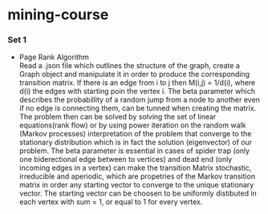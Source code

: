 # mining-course

### Set 1
- Page Rank Algorithm   
  Read a .json file which outlines the structure of the graph, create a Graph object and manipulate it in order to produce the corresponding transition matrix. If there is an edge from i to j then M(i,j) = 1/d(i), where d(i) the edges with starting poin the vertex i. The beta parameter which describes the probabillity of a random jump from a node to another even if no edge is connecting them, can be tunned when creating the matrix. The problem then can be solved by solving the set of linear equations(rank flow) or by using power iteration on the random walk (Markov processes) interpretation of the problem that converge to the stationary distribution which is in fact the solution (eigenvector) of our problem. The beta parameter is essential in cases of spider trap (only one biderectional edge between to vertices) and dead end (only incoming edges in a vertex) can make the transition Matrix stochastic, irreducible and aperiodic, which are propetries of the Markov transition matrix in order any starting vector to converge to the unique stationary vector. The starting vector can be choosen to be uniformly distibuted in each vertex with sum = 1, or equal to 1 for every vertex. 
